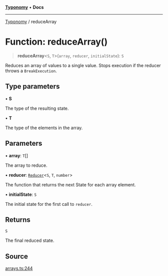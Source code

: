 [**Typonomy**](../README.md) • **Docs**

***

[Typonomy](../globals.md) / reduceArray

# Function: reduceArray()

> **reduceArray**\<`S`, `T`\>(`array`, `reducer`, `initialState`): `S`

Reduces an array of values to a single value.
Stops execution if the reducer throws a `BreakExecution`.

## Type parameters

• **S**

The type of the resulting state.

• **T**

The type of the elements in the array.

## Parameters

• **array**: `T`[]

The array to reduce.

• **reducer**: [`Reducer`](../type-aliases/Reducer.md)\<`S`, `T`, `number`\>

The function that returns the next State for each array element.

• **initialState**: `S`

The initial state for the first call to `reducer`.

## Returns

`S`

The final reduced state.

## Source

[arrays.ts:244](https://github.com/softcraft-development/typonomy/blob/ed30302645156be7a3415a48b3f38706435f25d3/src/arrays.ts#L244)
